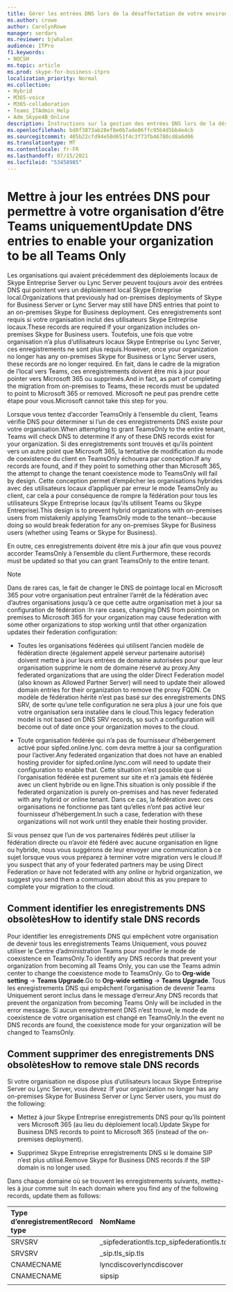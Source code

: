 ```yaml
---
title: Gérer les entrées DNS lors de la désaffectation de votre environnement local
ms.author: crowe
author: CarolynRowe
manager: serdars
ms.reviewer: bjwhalen
audience: ITPro
f1.keywords:
- NOCSH
ms.topic: article
ms.prod: skype-for-business-itpro
localization_priority: Normal
ms.collection:
- Hybrid
- M365-voice
- M365-collaboration
- Teams_ITAdmin_Help
- Adm_Skype4B_Online
description: Instructions sur la gestion des entrées DNS lors de la désaffectation de votre environnement Skype Entreprise local.
ms.openlocfilehash: bd8f3873ab28ef8e0b7ade86ffc95b4d5bb4e4cb
ms.sourcegitcommit: 405b22cfd94e50d651f4c3f73fb46780cd8a6d06
ms.translationtype: MT
ms.contentlocale: fr-FR
ms.lasthandoff: 07/15/2021
ms.locfileid: "53458985"
---
```

# <a name="update-dns-entries-to-enable-your-organization-to-be-all-teams-only"></a><span data-ttu-id="18653-103">Mettre à jour les entrées DNS pour permettre à votre organisation d’être Teams uniquement</span><span class="sxs-lookup"><span data-stu-id="18653-103">Update DNS entries to enable your organization to be all Teams Only</span></span>

<span data-ttu-id="18653-104">Les organisations qui avaient précédemment des déploiements locaux de Skype Entreprise Server ou Lync Server peuvent toujours avoir des entrées DNS qui pointent vers un déploiement local Skype Entreprise local.</span><span class="sxs-lookup"><span data-stu-id="18653-104">Organizations that previously had on-premises deployments of Skype for Business Server or Lync Server may still have DNS entries that point to an on-premises Skype for Business deployment.</span></span> <span data-ttu-id="18653-105">Ces enregistrements sont requis si votre organisation inclut des utilisateurs Skype Entreprise locaux.</span><span class="sxs-lookup"><span data-stu-id="18653-105">These records are required if your organization includes on-premises Skype for Business users.</span></span> <span data-ttu-id="18653-106">Toutefois, une fois que votre organisation n’a plus d’utilisateurs locaux Skype Entreprise ou Lync Server, ces enregistrements ne sont plus requis.</span><span class="sxs-lookup"><span data-stu-id="18653-106">However, once your organization no longer has any on-premises Skype for Business or Lync Server users, these records are no longer required.</span></span> <span data-ttu-id="18653-107">En fait, dans le cadre de la migration de l’local vers Teams, ces enregistrements doivent être mis à jour pour pointer vers Microsoft 365 ou supprimés.</span><span class="sxs-lookup"><span data-stu-id="18653-107">And in fact, as part of completing the migration from on-premises to Teams, these records must be updated to point to Microsoft 365 or removed.</span></span> <span data-ttu-id="18653-108">Microsoft ne peut pas prendre cette étape pour vous.</span><span class="sxs-lookup"><span data-stu-id="18653-108">Microsoft cannot take this step for you.</span></span>

<span data-ttu-id="18653-109">Lorsque vous tentez d’accorder TeamsOnly à l’ensemble du client, Teams vérifie DNS pour déterminer si l’un de ces enregistrements DNS existe pour votre organisation.</span><span class="sxs-lookup"><span data-stu-id="18653-109">When attempting to grant TeamsOnly to the entire tenant, Teams will check DNS to determine if any of these DNS records exist for your organization.</span></span> <span data-ttu-id="18653-110">Si des enregistrements sont trouvés et qu’ils pointent vers un autre point que Microsoft 365, la tentative de modification du mode de coexistence du client en TeamsOnly échouera par conception.</span><span class="sxs-lookup"><span data-stu-id="18653-110">If any records are found, and if they point to something other than Microsoft 365, the attempt to change the tenant coexistence mode to TeamsOnly will fail by design.</span></span> <span data-ttu-id="18653-111">Cette conception permet d’empêcher les organisations hybrides avec des utilisateurs locaux d’appliquer par erreur le mode TeamsOnly au client, car cela a pour conséquence de rompre la fédération pour tous les utilisateurs Skype Entreprise locaux (qu’ils utilisent Teams ou Skype Entreprise).</span><span class="sxs-lookup"><span data-stu-id="18653-111">This design is to prevent hybrid organizations with on-premises users from mistakenly applying TeamsOnly mode to the tenant--because doing so would break federation for any on-premises Skype for Business users (whether using Teams or Skype for Business).</span></span>

<span data-ttu-id="18653-112">En outre, ces enregistrements doivent être mis à jour afin que vous pouvez accorder TeamsOnly à l’ensemble du client.</span><span class="sxs-lookup"><span data-stu-id="18653-112">Furthermore, these records must be updated so that you can grant TeamsOnly to the entire tenant.</span></span>

> [!Note] 
> <span data-ttu-id="18653-113">Dans de rares cas, le fait de changer le DNS de pointage local en Microsoft 365 pour votre organisation peut entraîner l’arrêt de la fédération avec d’autres organisations jusqu’à ce que cette autre organisation met à jour sa configuration de fédération :</span><span class="sxs-lookup"><span data-stu-id="18653-113">In rare cases, changing DNS from pointing on premises to Microsoft 365 for your organization may cause federation with some other organizations to stop working until that other organization updates their federation configuration:</span></span>
>
> - <span data-ttu-id="18653-114">Toutes les organisations fédérées qui utilisent l’ancien modèle de fédération directe (également appelé serveur partenaire autorisé) doivent mettre à jour leurs entrées de domaine autorisées pour que leur organisation supprime le nom de domaine réservé au proxy.</span><span class="sxs-lookup"><span data-stu-id="18653-114">Any federated organizations that are using the older Direct Federation model (also known as Allowed Partner Server) will need to update their allowed domain entries for their organization to remove the proxy FQDN.</span></span> <span data-ttu-id="18653-115">Ce modèle de fédération hérité n’est pas basé sur des enregistrements DNS SRV, de sorte qu’une telle configuration ne sera plus à jour une fois que votre organisation sera installée dans le cloud.</span><span class="sxs-lookup"><span data-stu-id="18653-115">This legacy federation model is not based on DNS SRV records, so such a configuration will become out of date once your organization moves to the cloud.</span></span>
> 
> - <span data-ttu-id="18653-116">Toute organisation fédérée qui n’a pas de fournisseur d’hébergement activé pour sipfed.online.lync. <span> com devra mettre à jour sa configuration pour l’activer.</span><span class="sxs-lookup"><span data-stu-id="18653-116">Any federated organization that does not have an enabled hosting provider for sipfed.online.lync.<span>com will need to update their configuration to enable that.</span></span> <span data-ttu-id="18653-117">Cette situation n’est possible que si l’organisation fédérée est purement sur site et n’a jamais été fédérée avec un client hybride ou en ligne.</span><span class="sxs-lookup"><span data-stu-id="18653-117">This situation is only possible if the federated organization is purely on-premises and has never federated with any hybrid or online tenant.</span></span> <span data-ttu-id="18653-118">Dans ce cas, la fédération avec ces organisations ne fonctionne pas tant qu’elles n’ont pas activé leur fournisseur d’hébergement.</span><span class="sxs-lookup"><span data-stu-id="18653-118">In such a case, federation with these organizations will not work until they enable their hosting provider.</span></span>
>
> <span data-ttu-id="18653-119">Si vous pensez que l’un de vos partenaires fédérés peut utiliser la fédération directe ou n’avoir été fédéré avec aucune organisation en ligne ou hybride, nous vous suggérons de leur envoyer une communication à ce sujet lorsque vous vous préparez à terminer votre migration vers le cloud.</span><span class="sxs-lookup"><span data-stu-id="18653-119">If you suspect that any of your federated partners may be using Direct Federation or have not federated with any online or hybrid organization, we suggest you send them a communication about this as you prepare to complete your migration to the cloud.</span></span>

## <a name="how-to-identify-stale-dns-records"></a><span data-ttu-id="18653-120">Comment identifier les enregistrements DNS obsolètes</span><span class="sxs-lookup"><span data-stu-id="18653-120">How to identify stale DNS records</span></span>

<span data-ttu-id="18653-121">Pour identifier les enregistrements DNS qui empêchent votre organisation de devenir tous les enregistrements Teams Uniquement, vous pouvez utiliser le Centre d’administration Teams pour modifier le mode de coexistence en TeamsOnly.</span><span class="sxs-lookup"><span data-stu-id="18653-121">To identify any DNS records that prevent your organization from becoming all Teams Only, you can use the Teams admin center  to change the coexistence mode to TeamsOnly.</span></span> <span data-ttu-id="18653-122">Go to **Org-wide setting**  ->  **Teams Upgrade**.</span><span class="sxs-lookup"><span data-stu-id="18653-122">Go to **Org-wide setting** -> **Teams Upgrade**.</span></span> <span data-ttu-id="18653-123">Tous les enregistrements DNS qui empêchent l’organisation de devenir Teams Uniquement seront inclus dans le message d’erreur.</span><span class="sxs-lookup"><span data-stu-id="18653-123">Any DNS records that prevent the organization from becoming Teams Only will be included in the error message.</span></span>  <span data-ttu-id="18653-124">Si aucun enregistrement DNS n’est trouvé, le mode de coexistence de votre organisation est changé en TeamsOnly.</span><span class="sxs-lookup"><span data-stu-id="18653-124">In the event no DNS records are found, the coexistence mode for your organization will be changed to TeamsOnly.</span></span> 

## <a name="how-to-remove-stale-dns-records"></a><span data-ttu-id="18653-125">Comment supprimer des enregistrements DNS obsolètes</span><span class="sxs-lookup"><span data-stu-id="18653-125">How to remove stale DNS records</span></span>

<span data-ttu-id="18653-126">Si votre organisation ne dispose plus d’utilisateurs locaux Skype Entreprise Server ou Lync Server, vous devez :</span><span class="sxs-lookup"><span data-stu-id="18653-126">If your organization no longer has any on-premises Skype for Business Server or Lync Server users, you must do the following:</span></span>

- <span data-ttu-id="18653-127">Mettez à jour Skype Entreprise enregistrements DNS pour qu’ils pointent vers Microsoft 365 (au lieu du déploiement local).</span><span class="sxs-lookup"><span data-stu-id="18653-127">Update Skype for Business DNS records to point to Microsoft 365 (instead of the on-premises deployment).</span></span>

- <span data-ttu-id="18653-128">Supprimez Skype Entreprise enregistrements DNS si le domaine SIP n’est plus utilisé.</span><span class="sxs-lookup"><span data-stu-id="18653-128">Remove Skype for Business DNS records if the SIP domain is no longer used.</span></span> 

<span data-ttu-id="18653-129">Dans chaque domaine où se trouvent les enregistrements suivants, mettez-les à jour comme suit :</span><span class="sxs-lookup"><span data-stu-id="18653-129">In each domain where you find any of the following records, update them as follows:</span></span>

| <span data-ttu-id="18653-130">Type d’enregistrement</span><span class="sxs-lookup"><span data-stu-id="18653-130">Record type</span></span> | <span data-ttu-id="18653-131">Nom</span><span class="sxs-lookup"><span data-stu-id="18653-131">Name</span></span> | <span data-ttu-id="18653-132">Durée de vie</span><span class="sxs-lookup"><span data-stu-id="18653-132">TTL</span></span> | <span data-ttu-id="18653-133">Priorité</span><span class="sxs-lookup"><span data-stu-id="18653-133">Priority</span></span> | <span data-ttu-id="18653-134">Pondération</span><span class="sxs-lookup"><span data-stu-id="18653-134">Weight</span></span> | <span data-ttu-id="18653-135">Port</span><span class="sxs-lookup"><span data-stu-id="18653-135">Port</span></span> | <span data-ttu-id="18653-136">Value (Valeur)</span><span class="sxs-lookup"><span data-stu-id="18653-136">Value</span></span> |
| :-----| :-----| :---- | :-----| :-----| :-----| :-----|
| <span data-ttu-id="18653-137">SRV</span><span class="sxs-lookup"><span data-stu-id="18653-137">SRV</span></span> | <span data-ttu-id="18653-138">_sipfederationtls.tcp</span><span class="sxs-lookup"><span data-stu-id="18653-138">_sipfederationtls.tcp</span></span> | <span data-ttu-id="18653-139">3600</span><span class="sxs-lookup"><span data-stu-id="18653-139">3600</span></span> |  <span data-ttu-id="18653-140">100</span><span class="sxs-lookup"><span data-stu-id="18653-140">100</span></span> | <span data-ttu-id="18653-141">1</span><span class="sxs-lookup"><span data-stu-id="18653-141">1</span></span> | <span data-ttu-id="18653-142">5061</span><span class="sxs-lookup"><span data-stu-id="18653-142">5061</span></span>  | <span data-ttu-id="18653-143">sipfed.online.lync.com</span><span class="sxs-lookup"><span data-stu-id="18653-143">sipfed.online.lync.com</span></span> |
| <span data-ttu-id="18653-144">SRV</span><span class="sxs-lookup"><span data-stu-id="18653-144">SRV</span></span> | <span data-ttu-id="18653-145">_sip.tls</span><span class="sxs-lookup"><span data-stu-id="18653-145">_sip.tls</span></span> | <span data-ttu-id="18653-146">3600</span><span class="sxs-lookup"><span data-stu-id="18653-146">3600</span></span>  | <span data-ttu-id="18653-147">100</span><span class="sxs-lookup"><span data-stu-id="18653-147">100</span></span> |    <span data-ttu-id="18653-148">1</span><span class="sxs-lookup"><span data-stu-id="18653-148">1</span></span>   | <span data-ttu-id="18653-149">443</span><span class="sxs-lookup"><span data-stu-id="18653-149">443</span></span>   | <span data-ttu-id="18653-150">sipdir.online.lync.com</span><span class="sxs-lookup"><span data-stu-id="18653-150">sipdir.online.lync.com</span></span> |
| <span data-ttu-id="18653-151">CNAME</span><span class="sxs-lookup"><span data-stu-id="18653-151">CNAME</span></span> | <span data-ttu-id="18653-152">lyncdiscover</span><span class="sxs-lookup"><span data-stu-id="18653-152">lyncdiscover</span></span> |    <span data-ttu-id="18653-153">3600</span><span class="sxs-lookup"><span data-stu-id="18653-153">3600</span></span> |  <span data-ttu-id="18653-154">N/A</span><span class="sxs-lookup"><span data-stu-id="18653-154">N/A</span></span> |   <span data-ttu-id="18653-155">N/A</span><span class="sxs-lookup"><span data-stu-id="18653-155">N/A</span></span> |   <span data-ttu-id="18653-156">N/A</span><span class="sxs-lookup"><span data-stu-id="18653-156">N/A</span></span> |   <span data-ttu-id="18653-157">webdir.online.lync.com</span><span class="sxs-lookup"><span data-stu-id="18653-157">webdir.online.lync.com</span></span> |
| <span data-ttu-id="18653-158">CNAME</span><span class="sxs-lookup"><span data-stu-id="18653-158">CNAME</span></span> |   <span data-ttu-id="18653-159">sip</span><span class="sxs-lookup"><span data-stu-id="18653-159">sip</span></span> | <span data-ttu-id="18653-160">3600</span><span class="sxs-lookup"><span data-stu-id="18653-160">3600</span></span> |    <span data-ttu-id="18653-161">N/A</span><span class="sxs-lookup"><span data-stu-id="18653-161">N/A</span></span> |   <span data-ttu-id="18653-162">N/A</span><span class="sxs-lookup"><span data-stu-id="18653-162">N/A</span></span>  | <span data-ttu-id="18653-163">N/A</span><span class="sxs-lookup"><span data-stu-id="18653-163">N/A</span></span> |    <span data-ttu-id="18653-164">sipdir.online.lync.com</span><span class="sxs-lookup"><span data-stu-id="18653-164">sipdir.online.lync.com</span></span> |
|||||||





